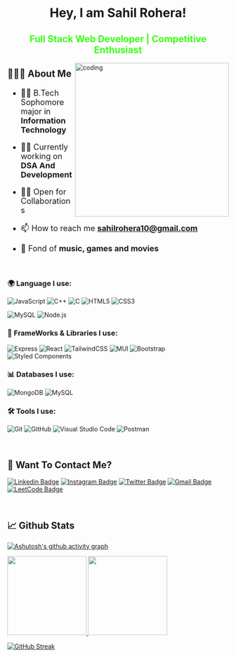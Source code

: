 <!-- <img align="center" src="https://www.google.com/url?sa=i&url=https%3A%2F%2Fwww.angularminds.com%2Fblog%2Farticle%2Ftop-web-development-stack-for-developers.html&psig=AOvVaw2hHhLlOInaYreFo0hLtj5j&ust=1668086174941000&source=images&cd=vfe&ved=0CA0QjRxqGAoTCLiw7riXofsCFQAAAAAdAAAAABCkAw"> -->

<h1 align="center"> Hey, I am Sahil Rohera!</h1>
<!-- h -->
<span style="color:#39FF14"><h2 align="center" color="#39FF14"> Full Stack Web Developer | Competitive Enthusiast </h2></span>

<div>
<img align="right" alt="coding" width="350" src="https://octodex.github.com/images/daftpunktocat-thomas.gif">
</div>
<h2>

🙋🏻‍♂️ About Me

</h2>
<span style="font-size: 18px">
<p >

- 👨‍🎓 B.Tech Sophomore major in **Information Technology**

- 👨‍💻 Currently working on **DSA And Development**

- 🤝🏼 Open for Collaborations
 
-  📫 How to reach me **sahilrohera10@gmail.com**
 
- 🙂 Fond of **music, games and movies**



</p>
</span>
</br>

<h3>

🌍 Language I use:

</h3>

<p >
 
![JavaScript](https://img.shields.io/badge/JavaScript-F7DF1E?style=for-the-badge&logo=javascript&logoColor=black)
![C++](https://img.shields.io/badge/C%2B%2B-00599C?style=for-the-badge&logo=c%2B%2B&logoColor=white)
![C](https://img.shields.io/badge/C-00599C?style=for-the-badge&logo=c&logoColor=white)
![HTML5](https://img.shields.io/badge/HTML5-E34F26?style=for-the-badge&logo=html5&logoColor=white)
![CSS3](https://img.shields.io/badge/CSS3-1572B6?style=for-the-badge&logo=css3&logoColor=white)
<!-- ![SASS](https://img.shields.io/badge/SASS-hotpink.svg?style=for-the-badge&logo=SASS&logoColor=white) -->
![MySQL](https://img.shields.io/badge/MySQL-00000F?style=for-the-badge&logo=mysql&logoColor=white)
![Node.js](https://img.shields.io/badge/Node.js-43853D?style=for-the-badge&logo=node.js&logoColor=white)

 
<h3>

🦾 FrameWorks & Libraries I use:

</h3>
 
<p>
 

![Express](https://img.shields.io/badge/Express.js-white?style=for-the-badge&logo=express&logoColor=black)
![React](https://img.shields.io/badge/React-20232A?style=for-the-badge&logo=react&logoColor=61DAFB)
![TailwindCSS](https://img.shields.io/badge/tailwindcss-%2338B2AC.svg?style=for-the-badge&logo=tailwind-css&logoColor=white)
![MUI](https://img.shields.io/badge/MUI-%230081CB.svg?style=for-the-badge&logo=mui&logoColor=white)
![Bootstrap](https://img.shields.io/badge/Bootstrap-563D7C?style=for-the-badge&logo=bootstrap&logoColor=white)
![Styled Components](https://img.shields.io/badge/styled--components-DB7093?style=for-the-badge&logo=styled-components&logoColor=white)

</p>

<h3>

📊 Databases I use:

</h3>
<p>
 
![MongoDB](https://img.shields.io/badge/MongoDB-4EA94B?style=for-the-badge&logo=mongodb&logoColor=white)
![MySQL](https://img.shields.io/badge/mysql-%2300f.svg?style=for-the-badge&logo=mysql&logoColor=white)

</p>

<h3>

🛠️ Tools I use:

</h3>

![Git](https://img.shields.io/badge/-git-F1502F?style=for-the-badge&logo=git&logoColor=white)
![GitHub](https://img.shields.io/badge/github-%23121011.svg?style=for-the-badge&logo=github&logoColor=white)
![Visual Studio Code](https://img.shields.io/badge/Visual_Studio_Code-0078D4?style=for-the-badge&logo=visual%20studio%20code&logoColor=white)
![Postman](https://img.shields.io/badge/Postman-E95420?style=for-the-badge&logo=Postman&logoColor=white)


</p>
</br>
<h2>💬 Want To Contact Me? </h2>

<p >

[![Linkedin Badge](https://img.shields.io/badge/-Sahil_Rohera-blue?style=for-the-badge&logo=Linkedin&logoColor=white&link=https://www.linkedin.com/in/sahil-rohera-202939214/)](https://www.linkedin.com/in/sahil-rohera-202939214/)
[![Instagram Badge](https://img.shields.io/badge/-sahil_rohera-purple?style=for-the-badge&logo=instagram&logoColor=white&link=https://www.instagram.com/sahilrohera10/)](https://www.instagram.com/sahilrohera10/)
[![Twitter Badge](https://img.shields.io/badge/-sahilrohera10-blue?style=for-the-badge&logo=Twitter&logoColor=white&link=https://twitter.com/sahilrohera10)](https://twitter.com/sahilrohera10)
[![Gmail Badge](https://img.shields.io/badge/sahilrohera10@gmail.com-white?style=for-the-badge&logo=Gmail&logoColor=&link=mailto:sahilrohera10@gmail.com)](mailto:sahilrohera10@gmail.com)
[![LeetCode Badge](https://img.shields.io/badge/LeetCode-000000?style=for-the-badge&logo=LeetCode&logoColor=#d16c06&link=https://leetcode.com/sahil18rohera/)](https://leetcode.com/sahil18rohera/)

 </p>
</br>
<h2>📈 Github Stats</h2>

<p >
 
[![Ashutosh's github activity graph](https://github-readme-activity-graph.cyclic.app/graph?username=sahilrohera10&theme=github-compact)](https://github.com/ashutosh00710/github-readme-activity-graph)


<a href="https://github.com/sahilrohera10">
  <img height="180em" src="https://github-readme-stats.vercel.app/api?username=sahilrohera10&show_icons=true&theme=algolia&include_all_commits=true&count_private=true"/>
  <img height="180em" src="https://github-readme-stats.vercel.app/api/top-langs/?username=sahilrohera10&theme=algolia&hide=c%2B%2B&layout=compact"/>
</a>
 
  [![GitHub Streak](https://streak-stats.demolab.com?user=sahilrohera10&theme=cobalt)](https://git.io/streak-stats)

</p>
